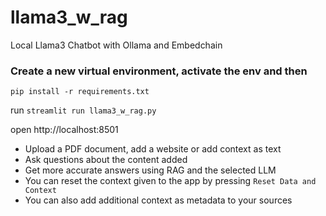 # llama3_w_rag
Local Llama3 Chatbot with Ollama and Embedchain

### Create a new virtual environment, activate the env and then

```
pip install -r requirements.txt
```

run `streamlit run llama3_w_rag.py`

open http://localhost:8501


- Upload a PDF document, add a website or add context as text
- Ask questions about the content added
- Get more accurate answers using RAG and the selected LLM
- You can reset the context given to the app by pressing `Reset Data and Context` 
- You can also add additional context as metadata to your sources